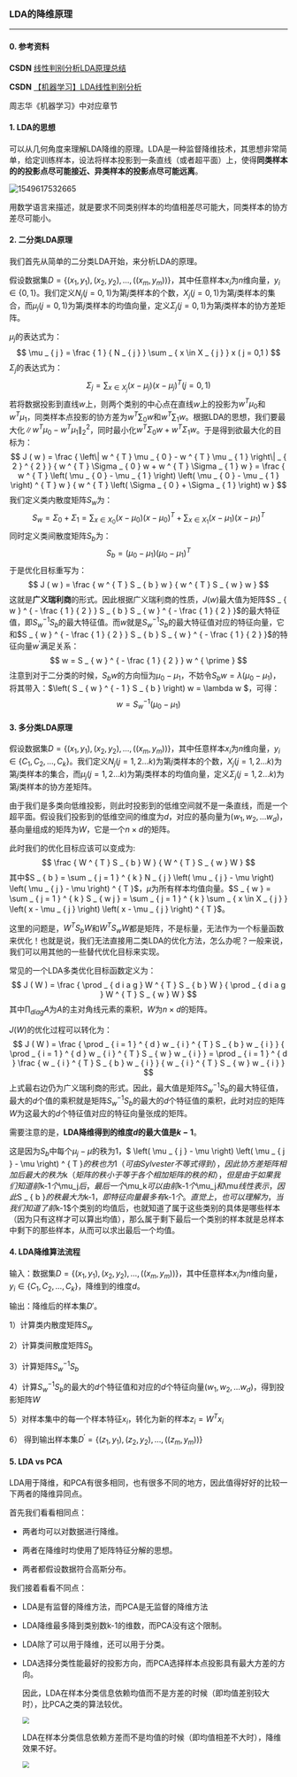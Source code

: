 ### LDA的降维原理

***

#### 0. 参考资料

**CSDN** [线性判别分析LDA原理总结](https://www.cnblogs.com/pinard/p/6244265.html)

**CSDN** [【机器学习】LDA线性判别分析](https://blog.csdn.net/u012679707/article/details/80529252)

周志华《机器学习》中对应章节



#### 1. LDA的思想

可以从几何角度来理解LDA降维的原理。LDA是一种监督降维技术，其思想非常简单，给定训练样本，设法将样本投影到一条直线（或者超平面）上，使得**同类样本的的投影点尽可能接近、异类样本的投影点尽可能远离**。

![1549617532665](assets/1549617532665.png)

用数学语言来描述，就是要求不同类别样本的均值相差尽可能大，同类样本的协方差尽可能小。

#### 2. 二分类LDA原理

我们首先从简单的二分类LDA开始，来分析LDA的原理。

假设数据集$D = \left\{ \left( x _ { 1 } , y _ { 1 } \right) , \left( x _ { 2 } , y _ { 2 } \right) , \ldots , \left( \left( x _ { m } , y _ { m } \right) \right) \right\}$，其中任意样本$x_i$为$n$维向量，$y _ { i } \in \{ 0,1 \}$。我们定义$N _ { j } ( j = 0,1 )$为第$j$类样本的个数，$X _ { j } ( j = 0,1 )$为第$j$类样本的集合，而$\mu _ { j } ( j = 0,1 )$为第$j$类样本的均值向量，定义$\Sigma _ { j } ( j = 0,1 )$为第$j$类样本的协方差矩阵。

$\mu_j$的表达式为：
$$
\mu _ { j } = \frac { 1 } { N _ { j } } \sum _ { x \in X _ { j } } x ( j = 0,1 )
$$
$\Sigma _ { j }$的表达式为：
$$
\Sigma _ { j } = \sum _ { x \in X _ { j } } \left( x - \mu _ { j } \right) \left( x - \mu _ { j } \right) ^ { T } ( j = 0,1 )
$$
若将数据投影到直线$w$上，则两个类别的中心点在直线$w$上的投影为$w ^ { T } \mu _ { 0 }$和$w ^ { T } \mu _ { 1 }$，同类样本点投影的协方差为$w ^ { T } \sum _ { 0 } w$和$w ^ { T } \sum _ { 1 } w$。根据LDA的思想，我们要最大化$\left \| w ^ { T } \mu _ { 0 } - w ^ { T } \mu _ { 1 } \left\| _ { 2 } ^ { 2 }\right. \right.$，同时最小化$w ^ { T } \Sigma _ { 0 } w + w ^ { T } \Sigma _ { 1 } w$。于是得到欲最大化的目标为：
$$
J ( w ) = \frac { \left\| w ^ { T } \mu _ { 0 } - w ^ { T } \mu _ { 1 } \right\| _ { 2 } ^ { 2 } } { w ^ { T } \Sigma _ { 0 } w + w ^ { T } \Sigma _ { 1 } w } = \frac { w ^ { T } \left( \mu _ { 0 } - \mu _ { 1 } \right) \left( \mu _ { 0 } - \mu _ { 1 } \right) ^ { T } w } { w ^ { T } \left( \Sigma _ { 0 } + \Sigma _ { 1 } \right) w }
$$
我们定义类内散度矩阵$S _ { w }$为：
$$
S _ { w } = \Sigma _ { 0 } + \Sigma _ { 1 } = \sum _ { x \in X _ { 0 } } \left( x - \mu _ { 0 } \right) \left( x - \mu _ { 0 } \right) ^ { T } + \sum _ { x \in X _ { 1 } } \left( x - \mu _ { 1 } \right) \left( x - \mu _ { 1 } \right) ^ { T }
$$
同时定义类间散度矩阵$S _ { b }$为：
$$
S _ { b } = \left( \mu _ { 0 } - \mu _ { 1 } \right) \left( \mu _ { 0 } - \mu _ { 1 } \right) ^ { T }
$$
于是优化目标重写为：
$$
J ( w ) = \frac { w ^ { T } S _ { b } w } { w ^ { T } S _ { w } w }
$$
这就是**广义瑞利商**的形式。因此根据广义瑞利商的性质，$J(w)$最大值为矩阵$S _ { w } ^ { - \frac { 1 } { 2 } } S _ { b } S _ { w } ^ { - \frac { 1 } { 2 } }$的最大特征值，即$S _ { w } ^ { - 1 } S _ { b }$的最大特征值。而$w$就是$S _ { w } ^ { - 1 } S _ { b }$的最大特征值对应的特征向量，它和$S _ { w } ^ { - \frac { 1 } { 2 } } S _ { b } S _ { w } ^ { - \frac { 1 } { 2 } }$的特征向量$w ^ { \prime }$满足关系：
$$
w  = S _ { w } ^ { - \frac { 1 } { 2 } } w ^ { \prime }
$$
注意到对于二分类的时候，$S _ { b } w$的方向恒为$\mu _ { 0 } - \mu _ { 1 }$，不妨令$S _ { b } w = \lambda \left( \mu _ { 0 } - \mu _ { 1 } \right)$，将其带入：$\left( S _ { w } ^ { - 1 } S _ { b } \right) w = \lambda w $，可得：
$$
w  = S _ { w } ^ { - 1 } \left( \mu _ { 0 } - \mu _ { 1 } \right)
$$

#### 3. 多分类LDA原理

假设数据集$D = \left\{ \left( x _ { 1 } , y _ { 1 } \right) , \left( x _ { 2 } , y _ { 2 } \right) , \ldots , \left( \left( x _ { m } , y _ { m } \right) \right) \right\}$，其中任意样本$x_i$为$n$维向量，$y _ { i } \in \left\{ C _ { 1 } , C _ { 2 } , \ldots , C _ { k } \right\}$。我们定义$N _ { j } ( j = 1,2 \ldots k )$为第$j$类样本的个数，$X _ { j } ( j = 1,2 \ldots k )$为第$j$类样本的集合，而$\mu _ { j } ( j = 1,2 \ldots k )$为第$j$类样本的均值向量，定义$\Sigma _ { j } ( j = 1,2 \ldots k )$为第$j$类样本的协方差矩阵。

由于我们是多类向低维投影，则此时投影到的低维空间就不是一条直线，而是一个超平面。假设我们投影到的低维空间的维度为$d$，对应的基向量为$\left( w _ { 1 } , w _ { 2 } , \dots w _ { d } \right)$，基向量组成的矩阵为$W$，它是一个$n \times d$的矩阵。

此时我们的优化目标应该可以变成为:
$$
\frac { W ^ { T } S _ { b } W } { W ^ { T } S _ { w } W }
$$
其中$S _ { b } = \sum _ { j = 1 } ^ { k } N _ { j } \left( \mu _ { j } - \mu \right) \left( \mu _ { j } - \mu \right) ^ { T }​$，$\mu​$为所有样本均值向量。$S _ { w } = \sum _ { j = 1 } ^ { k } S _ { w j } = \sum _ { j = 1 } ^ { k } \sum _ { x \in X _ { j } } \left( x - \mu _ { j } \right) \left( x - \mu _ { j } \right) ^ { T }​$。

这里的问题是，$W ^ { T } S _ { b } W$和$W ^ { T } S _ { w } W$都是矩阵，不是标量，无法作为一个标量函数来优化！也就是说，我们无法直接用二类LDA的优化方法，怎么办呢？一般来说，我们可以用其他的一些替代优化目标来实现。

常见的一个LDA多类优化目标函数定义为：
$$
J ( W ) = \frac { \prod _ { d i a g } W ^ { T } S _ { b } W } { \prod _ { d i a g } W ^ { T } S _ { w } W }
$$
其中$\prod _ { d i a g } A$为$A$的主对角线元素的乘积，$W$为$n \times d$的矩阵。

$J ( W )$的优化过程可以转化为：
$$
J ( W ) = \frac { \prod _ { i = 1 } ^ { d } w _ { i } ^ { T } S _ { b } w _ { i } } { \prod _ { i = 1 } ^ { d } w _ { i } ^ { T } S _ { w } w _ { i } } = \prod _ { i = 1 } ^ { d } \frac { w _ { i } ^ { T } S _ { b } w _ { i } } { w _ { i } ^ { T } S _ { w } w _ { i } }
$$
上式最右边仍为广义瑞利商的形式。因此，最大值是矩阵$S _ { w } ^ { - 1 } S _ { b }$的最大特征值，最大的$d$个值的乘积就是矩阵$S _ { w } ^ { - 1 } S _ { b }$的最大的$d$个特征值的乘积，此时对应的矩阵$W$为这最大的$d$个特征值对应的特征向量张成的矩阵。

需要注意的是，**LDA降维得到的维度$d$的最大值是$k-1$**。

这是因为$S _ { b }$中每个$\mu _ { j } - \mu$的秩为1，$ \left( \mu _ { j } - \mu \right) \left( \mu _ { j } - \mu \right) ^ { T }$的秩也为1（可由Sylvester不等式得到），因此协方差矩阵相加后最大的秩为$k$（矩阵的秩小于等于各个相加矩阵的秩的和），但是由于如果我们知道前$k-1$个$\mu_j$后，最后一个$\mu_k$可以由前$k-1$个$\mu_j$和$\mu$线性表示，因此$S _ { b }$的秩最大为$k-1$，即特征向量最多有$k-1$个。直觉上，也可以理解为，当我们知道了前$k-1$个类别的均值后，也就知道了属于这些类别的具体是哪些样本（因为只有这样才可以算出均值），那么属于剩下最后一个类别的样本就是总样本中剩下的那些样本，从而可以求出最后一个均值。

#### 4. LDA降维算法流程

输入：数据集$D = \left\{ \left( x _ { 1 } , y _ { 1 } \right) , \left( x _ { 2 } , y _ { 2 } \right) , \ldots , \left( \left( x _ { m } , y _ { m } \right) \right) \right\}$，其中任意样本$x_i$为$n$维向量，$y _ { i } \in \left\{ C _ { 1 } , C _ { 2 } , \dots , C _ { k } \right\}$，降维到的维度$d$。

输出：降维后的样本集$D′$。

1）计算类内散度矩阵$S _ { w }$

2）计算类间散度矩阵$S _ { b }$

3）计算矩阵$S _ { w } ^ { - 1 } S _ { b }$

4）计算$S _ { w } ^ { - 1 } S _ { b }$的最大的$d$个特征值和对应的$d$个特征向量$\left( w _ { 1 } , w _ { 2 } , \dots w _ { d } \right)$，得到投影矩阵$W$

5）对样本集中的每一个样本特征$x _ { i }$，转化为新的样本$z _ { i } = W ^ { T } x _ { i }$

6） 得到输出样本集$D ^ { \prime } = \left\{ \left( z _ { 1 } , y _ { 1 } \right) , \left( z _ { 2 } , y _ { 2 } \right) , \ldots , \left( \left( z _ { m } , y _ { m } \right) \right) \right\}$

#### 5. LDA vs PCA

LDA用于降维，和PCA有很多相同，也有很多不同的地方，因此值得好好的比较一下两者的降维异同点。

首先我们看看相同点：

* 两者均可以对数据进行降维。

* 两者在降维时均使用了矩阵特征分解的思想。
* 两者都假设数据符合高斯分布。

我们接着看看不同点：

* LDA是有监督的降维方法，而PCA是无监督的降维方法

* LDA降维最多降到类别数k-1的维数，而PCA没有这个限制。

* LDA除了可以用于降维，还可以用于分类。

* LDA选择分类性能最好的投影方向，而PCA选择样本点投影具有最大方差的方向。

  因此，LDA在样本分类信息依赖均值而不是方差的时候（即均值差别较大时），比PCA之类的算法较优。

  <img src="assets/1549624671961.png" style="zoom:75%">

  LDA在样本分类信息依赖方差而不是均值的时候（即均值相差不大时），降维效果不好。

  <img src="assets/1549624742544.png" style="zoom:75%">

  

